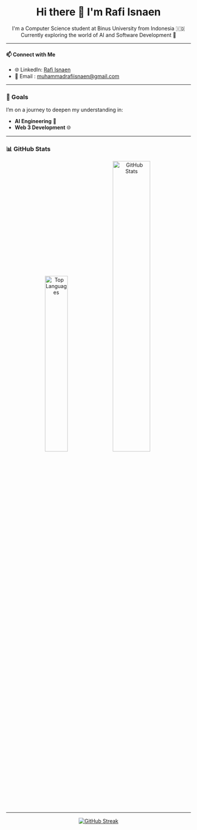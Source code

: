 <h1 align="center">Hi there 👋 I'm Rafi Isnaen</h1>
  <p align="center">
    I'm a Computer Science student at Binus University from Indonesia 🇮🇩<br>
    Currently exploring the world of AI and Software Development 🚀<br>
</p>

---

#### 📫 Connect with Me
- 🌐 LinkedIn: [Rafi Isnaen](https://www.linkedin.com/in/rafiisnaen)
- 📧 Email   : muhammadrafiisnaen@gmail.com

---

### 🎯 Goals

I’m on a journey to deepen my understanding in:

- **AI Engineering** 🤖
- **Web 3 Development** 🌐

---

### 📊 GitHub Stats

<div align="center">
  <img width="35%" src="https://github-readme-stats.vercel.app/api/top-langs/?username=rafisnaen&layout=compact&theme=radical" alt="Top Languages"/>
  <img width="45%" src="https://github-readme-stats.vercel.app/api?username=rafisnaen&show_icons=true&theme=radical&hide_title=true" alt="GitHub Stats"/>
</div>

---

<p align="center">
  <a href="https://git.io/streak-stats"><img src="https://streak-stats.demolab.com?user=rafisnaen&theme=radical&hide_border=false" alt="GitHub Streak" /></a>
</p>
